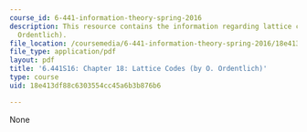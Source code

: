 ```yaml
---
course_id: 6-441-information-theory-spring-2016
description: This resource contains the information regarding lattice codes (by O.
  Ordentlich).
file_location: /coursemedia/6-441-information-theory-spring-2016/18e413df88c6303554cc45a6b3b876b6_MIT6_441S16_chapter_18.pdf
file_type: application/pdf
layout: pdf
title: '6.441S16: Chapter 18: Lattice Codes (by O. Ordentlich)'
type: course
uid: 18e413df88c6303554cc45a6b3b876b6

---
```

None